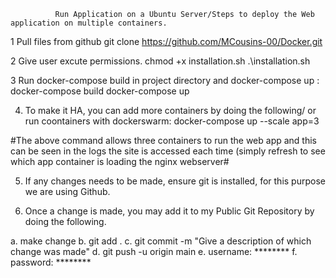               Run Application on a Ubuntu Server/Steps to deploy the Web application on multiple containers. 

1 Pull files from github
 git clone https://github.com/MCousins-00/Docker.git

2 Give user excute permissions.
 chmod +x  installation.sh
 .\installation.sh

3 Run docker-compose build in project directory and docker-compose up :
 docker-compose build
 docker-compose up

4. To make it HA, you can add more containers by doing the following/ or run coontainers with dockerswarm:
 docker-compose up --scale app=3

 #The above command allows three containers to run the web app and this can be seen in the logs the site is accessed each time (simply refresh to see which app container is      loading the nginx webserver#

5. If any changes needs to be made, ensure git is installed, for this purpose we are using Github.

6. Once a change is made, you may add it to my Public Git Repository by doing the following.

a. make change
b. git add .
c. git commit -m "Give a description of which change was made"
d. git push -u origin main
e. username: ********
f. password: ********


